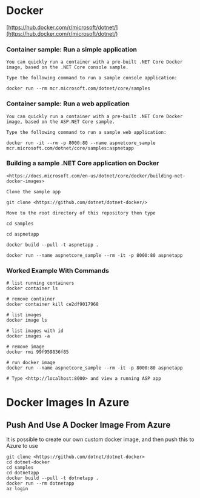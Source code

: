 # Docker

[https://hub.docker.com/r/microsoft/dotnet/](https://hub.docker.com/r/microsoft/dotnet/)

### Container sample: Run a simple application

    You can quickly run a container with a pre-built .NET Core Docker image, based on the .NET Core console sample.
    
    Type the following command to run a sample console application:
    
    docker run --rm mcr.microsoft.com/dotnet/core/samples

### Container sample: Run a web application

    You can quickly run a container with a pre-built .NET Core Docker image, based on the ASP.NET Core sample.
    
    Type the following command to run a sample web application:
    
    docker run -it --rm -p 8000:80 --name aspnetcore_sample mcr.microsoft.com/dotnet/core/samples:aspnetapp

### Building a sample .NET Core application on Docker

    <https://docs.microsoft.com/en-us/dotnet/core/docker/building-net-docker-images>
    
    Clone the sample app
    
    git clone <https://github.com/dotnet/dotnet-docker/>
    
    Move to the root directory of this repository then type
    
    cd samples
    
    cd aspnetapp
    
    docker build --pull -t aspnetapp .
    
    docker run --name aspnetcore_sample --rm -it -p 8000:80 aspnetapp

### Worked Example With Commands

    # list running containers
    docker container ls
    
    # remove container
    docker container kill ce2df9017968
    
    # list images
    docker image ls
    
    # list images with id
    docker images -a
    
    # remove image
    docker rmi 99f959836f85
    
    # run docker image
    docker run --name aspnetcore_sample --rm -it -p 8000:80 aspnetapp
    
    # Type <http://localhost:8000> and view a running ASP app

# Docker Images In Azure

## Push And Use A Docker Image From Azure

It is possible to create our own custom docker image, and then push this to Azure to use

    git clone <https://github.com/dotnet/dotnet-docker>
    cd dotnet-docker
    cd samples
    cd dotnetapp 
    docker build --pull -t dotnetapp .
    docker run --rm dotnetapp
    az login